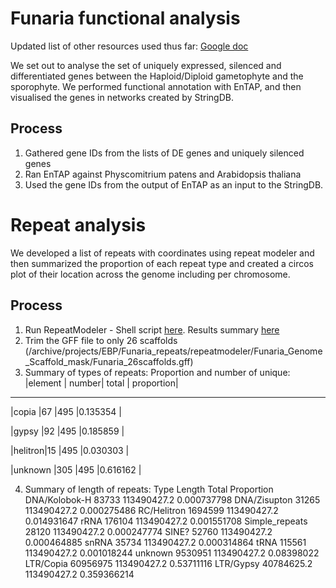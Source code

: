 # Funaria functional analysis

Updated list of other resources used thus far: [Google doc](https://docs.google.com/document/d/10FL7RdmHAUGKW-YVilgvltOUIaDC_zCnbXXRUEyI4NM/edit?usp=sharing)

We set out to analyse the set of uniquely expressed, silenced and differentiated genes between the Haploid/Diploid gametophyte and the sporophyte. We performed functional annotation with EnTAP, and then visualised the genes in networks created by StringDB.

## Process

1. Gathered gene IDs from the lists of DE genes and uniquely silenced genes
2. Ran EnTAP against Physcomitrium patens and Arabidopsis thaliana
3. Used the gene IDs from the output of EnTAP as an input to the StringDB.


# Repeat analysis

We developed a list of repeats with coordinates using repeat modeler and then summarized the proportion of each repeat type and created a circos plot of their location across the genome including per chromosome. 

## Process


1) Run RepeatModeler - Shell script [here](https://docs.google.com/document/d/1lgETHuw_ZBMP0Ky9XdFrlX3yoQZPSBNtIflh-m9mM0s/edit). Results summary [here](https://docs.google.com/document/d/1WRr2AFFCEu0tMKepeJ9-VhJiNRb7WYKFKd6d4owjM0A/edit)
2) Trim the GFF file to only 26 scaffolds (/archive/projects/EBP/Funaria_repeats/repeatmodeler/Funaria_Genome_Scaffold_mask/Funaria_26scaffolds.gff)
3) Summary of types of repeats: 
Proportion and number of unique: 
|element |	number|	total |	proportion|
-------------------------------------
|copia 	 |67	    |495	  |0.135354   |

|gypsy	 |92   	  |495	  |0.185859   |

|helitron|15	    |495	  |0.030303   |

|unknown |305	    |495	  |0.616162   |


4) Summary of length of repeats:
Type  	             Length	          Total	         Proportion
DNA/Kolobok-H	        83733	          113490427.2	   0.000737798
DNA/Zisupton	        31265	          113490427.2	   0.000275486
RC/Helitron	          1694599	        113490427.2	   0.014931647
rRNA	                176104	        113490427.2	   0.001551708
Simple_repeats	      28120	          113490427.2	   0.000247774
SINE?	                52760	          113490427.2	   0.000464885
snRNA	               35734	          113490427.2	   0.000314864
  tRNA	              115561	        113490427.2	   0.001018244
unknown	              9530951	        113490427.2	   0.08398022
LTR/Copia	           60956975	      113490427.2	   0.53711116
LTR/Gypsy	           40784625.2	    113490427.2	   0.359366214





